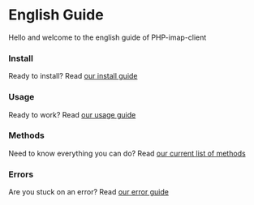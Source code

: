 # English Guide
Hello and welcome to the english guide of PHP-imap-client

### Install
Ready to install? Read [our install guide](Install.md)

### Usage
Ready to work? Read [our usage guide](Usage.md)

### Methods
Need to know everything you can do? Read [our current list of methods](Methods.md)

### Errors
Are you stuck on an error? Read [our error guide](Error.md)

